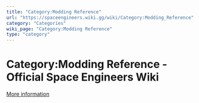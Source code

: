 ```yaml
---
title: "Category:Modding Reference"
url: "https://spaceengineers.wiki.gg/wiki/Category:Modding_Reference"
category: "Categories"
wiki_page: "Category:Modding Reference"
type: "category"
---
```


# Category:Modding Reference - Official Space Engineers Wiki

[More information](https://www.indie.io/privacy-policy)